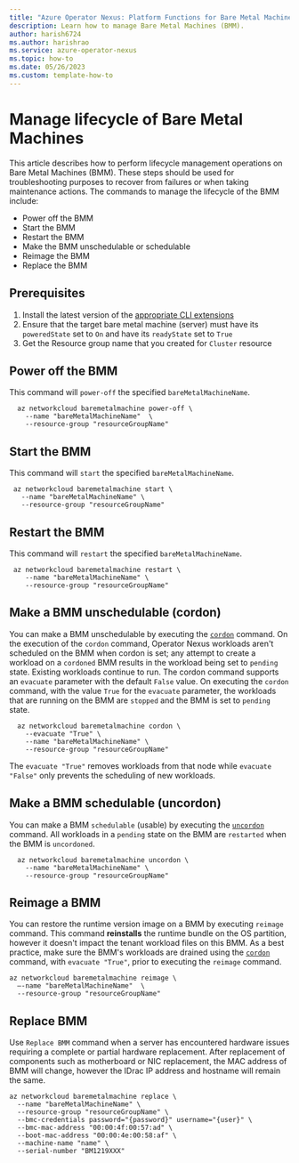 ```yaml
---
title: "Azure Operator Nexus: Platform Functions for Bare Metal Machines"
description: Learn how to manage Bare Metal Machines (BMM).
author: harish6724
ms.author: harishrao
ms.service: azure-operator-nexus 
ms.topic: how-to
ms.date: 05/26/2023
ms.custom: template-how-to
---
```


# Manage lifecycle of Bare Metal Machines

This article describes how to perform lifecycle management operations on Bare Metal Machines (BMM). These steps should be used for troubleshooting purposes to recover from failures or when taking maintenance actions. The commands to manage the lifecycle of the BMM include:

- Power off the BMM
- Start the BMM
- Restart the BMM
- Make the BMM unschedulable or schedulable
- Reimage the BMM 
- Replace the BMM

## Prerequisites

1. Install the latest version of the
  [appropriate CLI extensions](./howto-install-cli-extensions.md)
1. Ensure that the target bare metal machine (server) must have its `poweredState` set to `On` and have its `readyState` set to `True`
1. Get the Resource group name that you created for `Cluster` resource

## Power off the BMM

This command will `power-off` the specified `bareMetalMachineName`.

```azurecli
  az networkcloud baremetalmachine power-off \
    --name "bareMetalMachineName"  \
    --resource-group "resourceGroupName"
```

## Start the BMM

This command will `start` the specified `bareMetalMachineName`.

```azurecli
 az networkcloud baremetalmachine start \
   --name "bareMetalMachineName" \
   --resource-group "resourceGroupName"
```

## Restart the BMM

This command will `restart` the specified `bareMetalMachineName`.

```azurecli
 az networkcloud baremetalmachine restart \
    --name "bareMetalMachineName" \
    --resource-group "resourceGroupName"
```

## Make a BMM unschedulable (cordon)

You can make a BMM unschedulable by executing the [`cordon`](#make-a-bmm-unschedulable-cordon) command.
On the execution of the `cordon` command,
Operator Nexus workloads aren't scheduled on the BMM when cordon is set; any attempt to create a workload on a `cordoned`
BMM results in the workload being set to `pending` state. Existing workloads continue to run.
The cordon command supports an `evacuate` parameter with the default `False` value.
On executing the `cordon` command, with the value `True` for the `evacuate`
parameter, the workloads that are running on the BMM are `stopped` and the BMM is set to `pending` state.

```azurecli
  az networkcloud baremetalmachine cordon \
    --evacuate "True" \
    --name "bareMetalMachineName" \
    --resource-group "resourceGroupName"
```

The `evacuate "True"` removes workloads from that node while `evacuate "False"` only prevents the scheduling of new workloads.

## Make a BMM schedulable (uncordon)

You can make a BMM `schedulable` (usable) by executing the [`uncordon`](#make-a-bmm-schedulable-uncordon) command. All workloads in a `pending`
state on the BMM are `restarted` when the BMM is `uncordoned`.

```azurecli
  az networkcloud baremetalmachine uncordon \
    --name "bareMetalMachineName" \
    --resource-group "resourceGroupName"
```

## Reimage a BMM

You can restore the runtime version image on a BMM by executing `reimage` command. This command **reinstalls** the runtime bundle on the OS partition, however it doesn't impact the tenant workload files on this BMM.
As a best practice, make sure the BMM's workloads are drained using the [`cordon`](#make-a-bmm-unschedulable-cordon)
command, with `evacuate "True"`, prior to executing the `reimage` command.

```azurecli
az networkcloud baremetalmachine reimage \
  –-name "bareMetalMachineName"  \
  --resource-group "resourceGroupName"
```

## Replace BMM

Use `Replace BMM` command when a server has encountered hardware issues requiring a complete or partial hardware replacement. After replacement of components such as motherboard or NIC replacement, the MAC address of BMM will change, however the IDrac IP address and hostname will remain the same.

```azurecli
az networkcloud baremetalmachine replace \
  --name "bareMetalMachineName" \
  --resource-group "resourceGroupName" \
  --bmc-credentials password="{password}" username="{user}" \
  --bmc-mac-address "00:00:4f:00:57:ad" \
  --boot-mac-address "00:00:4e:00:58:af" \
  --machine-name "name" \
  --serial-number "BM1219XXX"
```
